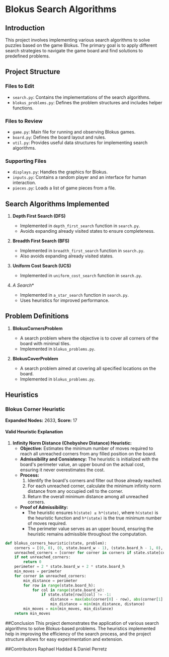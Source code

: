 # Blokus Search Algorithms

## Introduction
This project involves implementing various search algorithms to solve puzzles based on the game Blokus. The primary goal is to apply different search strategies to navigate the game board and find solutions to predefined problems.

## Project Structure

### Files to Edit
- `search.py`: Contains the implementations of the search algorithms.
- `blokus_problems.py`: Defines the problem structures and includes helper functions.

### Files to Review
- `game.py`: Main file for running and observing Blokus games.
- `board.py`: Defines the board layout and rules.
- `util.py`: Provides useful data structures for implementing search algorithms.

### Supporting Files
- `displays.py`: Handles the graphics for Blokus.
- `inputs.py`: Contains a random player and an interface for human interaction.
- `pieces.py`: Loads a list of game pieces from a file.

## Search Algorithms Implemented

1. **Depth First Search (DFS)**
   - Implemented in `depth_first_search` function in `search.py`.
   - Avoids expanding already visited states to ensure completeness.

2. **Breadth First Search (BFS)**
   - Implemented in `breadth_first_search` function in `search.py`.
   - Also avoids expanding already visited states.

3. **Uniform Cost Search (UCS)**
   - Implemented in `uniform_cost_search` function in `search.py`.

4. **A* Search**
   - Implemented in `a_star_search` function in `search.py`.
   - Uses heuristics for improved performance.

## Problem Definitions

1. **BlokusCornersProblem**
   - A search problem where the objective is to cover all corners of the board with minimal tiles.
   - Implemented in `blokus_problems.py`.

2. **BlokusCoverProblem**
   - A search problem aimed at covering all specified locations on the board.
   - Implemented in `blokus_problems.py`.

## Heuristics

### Blokus Corner Heuristic

**Expanded Nodes:** 2633, **Score:** 17

#### Valid Heuristic Explanation
1. **Infinity Norm Distance (Chebyshev Distance) Heuristic:**
   - **Objective:** Estimates the minimum number of moves required to reach all unreached corners from any filled position on the board.
   - **Admissibility and Consistency:** The heuristic is initialized with the board's perimeter value, an upper bound on the actual cost, ensuring it never overestimates the cost.
   - **Process:**
     1. Identify the board's corners and filter out those already reached.
     2. For each unreached corner, calculate the minimum infinity norm distance from any occupied cell to the corner.
     3. Return the overall minimum distance among all unreached corners.
   - **Proof of Admissibility:**
     - The heuristic ensures `h(state) ≤ h*(state)`, where `h(state)` is the heuristic function and `h*(state)` is the true minimum number of moves required.
     - The perimeter value serves as an upper bound, ensuring the heuristic remains admissible throughout the computation.

```python
def blokus_corners_heuristic(state, problem):
    corners = [(0, 0), (0, state.board_w - 1), (state.board_h - 1, 0), (state.board_h - 1, state.board_w - 1)]
    unreached_corners = [corner for corner in corners if state.state[corner[0]][corner[1]] == -1]
    if not unreached_corners:
        return 0
    perimeter = 2 * state.board_w + 2 * state.board_h
    min_moves = perimeter
    for corner in unreached_corners:
        min_distance = perimeter
        for row in range(state.board_h):
            for col in range(state.board_w):
                if state.state[row][col] != -1:
                    distance = max(abs(corner[0] - row), abs(corner[1] - col))
                    min_distance = min(min_distance, distance)
        min_moves = min(min_moves, min_distance)
    return min_moves
```

##Conclusion
This project demonstrates the application of various search algorithms to solve Blokus-based problems. The heuristics implemented help in improving the efficiency of the search process, and the project structure allows for easy experimentation and extension.


##Contributors
Raphael Haddad & Daniel Perretz
